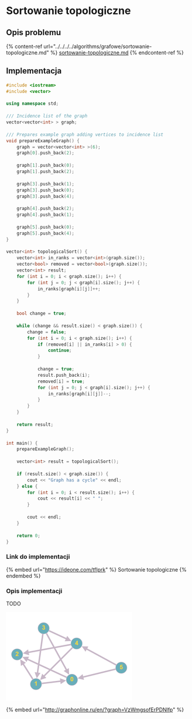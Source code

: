 # Sortowanie topologiczne

## Opis problemu

{% content-ref url="../../../../algorithms/grafowe/sortowanie-topologiczne.md" %}
[sortowanie-topologiczne.md](../../../../algorithms/grafowe/sortowanie-topologiczne.md)
{% endcontent-ref %}

## Implementacja

```cpp
#include <iostream>
#include <vector>

using namespace std;

/// Incidence list of the graph
vector<vector<int> > graph;

/// Prepares example graph adding vertices to incidence list
void prepareExampleGraph() {
    graph = vector<vector<int> >(6);
    graph[0].push_back(2);

    graph[1].push_back(0);
    graph[1].push_back(2);

    graph[3].push_back(1);
    graph[3].push_back(0);
    graph[3].push_back(4);

    graph[4].push_back(2);
    graph[4].push_back(1);

    graph[5].push_back(0);
    graph[5].push_back(4);
}

vector<int> topologicalSort() {
    vector<int> in_ranks = vector<int>(graph.size());
    vector<bool> removed = vector<bool>(graph.size());
    vector<int> result;
    for (int i = 0; i < graph.size(); i++) {
        for (int j = 0; j < graph[i].size(); j++) {
            in_ranks[graph[i][j]]++;
        }
    }

    bool change = true;

    while (change && result.size() < graph.size()) {
        change = false;
        for (int i = 0; i < graph.size(); i++) {
            if (removed[i] || in_ranks[i] > 0) {
                continue;
            }

            change = true;
            result.push_back(i);
            removed[i] = true;
            for (int j = 0; j < graph[i].size(); j++) {
                in_ranks[graph[i][j]]--;
            }
        }
    }

    return result;
}

int main() {
    prepareExampleGraph();
    
    vector<int> result = topologicalSort();
    
    if (result.size() < graph.size()) {
        cout << "Graph has a cycle" << endl;
    } else {
        for (int i = 0; i < result.size(); i++) {
            cout << result[i] << " ";
        }

        cout << endl;
    }

    return 0;
}
```

### Link do implementacji

{% embed url="https://ideone.com/tfIprk" %}
Sortowanie topologiczne
{% endembed %}

### Opis implementacji

TODO

![Przykładowy graf wykorzystany w implementacji](../../../../.gitbook/assets/example_graph_topological_sort.png)

{% embed url="http://graphonline.ru/en/?graph=VzWmgsofErPDNlfp" %}
